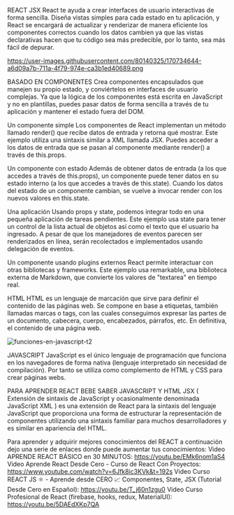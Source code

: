 REACT JSX
React te ayuda a crear interfaces de usuario interactivas de forma sencilla. Diseña vistas simples para cada estado en tu aplicación, y React se encargará de actualizar y renderizar de manera eficiente los componentes correctos cuando los datos cambien ya que las vistas declarativas hacen que tu código sea más predecible, por lo tanto, sea más fácil de depurar.

https://user-images.githubusercontent.com/80140325/170734644-a6d09a7b-711a-4f79-974e-ca3b1ed40689.png


BASADO EN COMPONENTES
Crea componentes encapsulados que manejen su propio estado, y conviértelos en interfaces de usuario complejas. Ya que la lógica de los componentes está escrita en JavaScript y no en plantillas, puedes pasar datos de forma sencilla a través de tu aplicación y mantener el estado fuera del DOM.

Un componente simple
Los componentes de React implementan un método llamado render() que recibe datos de entrada y retorna qué mostrar. Este ejemplo utiliza una sintaxis similar a XML llamada JSX. Puedes acceder a los datos de entrada que se pasan al componente mediante render() a través de this.props.

Un componente con estado
Además de obtener datos de entrada (a los que accedes a través de this.props), un componente puede tener datos en su estado interno (a los que accedes a través de this.state). Cuando los datos del estado de un componente cambian, se vuelve a invocar render con los nuevos valores en this.state.

Una aplicación
Usando props y state, podemos integrar todo en una pequeña aplicación de tareas pendientes. Este ejemplo usa state para tener un control de la lista actual de objetos así como el texto que el usuario ha ingresado. A pesar de que los manejadores de eventos parecen ser renderizados en línea, serán recolectados e implementados usando delegación de eventos.

Un componente usando plugins externos
React permite interactuar con otras bibliotecas y frameworks. Este ejemplo usa remarkable, una biblioteca externa de Markdown, que convierte los valores de "textarea" en tiempo real.

HTML
HTML es un lenguaje de marcación que sirve para definir el contenido de las páginas web. Se compone en base a etiquetas, también llamadas marcas o tags, con las cuales conseguimos expresar las partes de un documento, cabecera, cuerpo, encabezados, párrafos, etc. En definitiva, el contenido de una página web.


![funciones-en-javascript-t2](https://user-images.githubusercontent.com/80133850/170796368-ee38d18c-950b-45af-a1ce-c99b39df63bf.png)

JAVASCRIPT
JavaScript es el único lenguaje de programación que funciona en los navegadores de forma nativa (lenguaje interpretado sin necesidad de compilación). Por tanto se utiliza como complemento de HTML y CSS para crear páginas webs.



PARA APRENDER REACT BEBE SABER JAVASCRIPT Y HTML
JSX ( Extensión de sintaxis de JavaScript y ocasionalmente denominada JavaScript XML ) es una extensión de React para la sintaxis del lenguaje JavaScript que proporciona una forma de estructurar la representación de componentes utilizando una sintaxis familiar para muchos desarrolladores y es similar en apariencia del HTML.

Para aprender y adquirir mejores conocimientos del REACT a continuación dejo una serie de enlaces donde puede aumentar tus conocimientos:
Video APRENDE REACT BÁSICO en 30 MINUTOS: https://youtu.be/EMk6nom1aS4
Video Aprende React Desde Cero - Curso de React Con Proyectos: https://www.youtube.com/watch?v=6Jfk8ic3KVk&t=192s
Video Curso REACT JS ⚛️ - Aprende desde CERO 📈 Componentes, State, JSX (Tutorial Desde Cero en Español): https://youtu.be/T_j60n1zgu0
Video Curso Profesional de React (firebase, hooks, redux, MaterialUI): https://youtu.be/5DAEdXKp7QA
